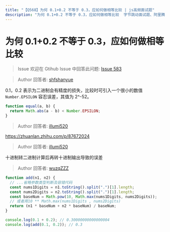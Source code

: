 ```yaml
---
title: "【Q568】为何 0.1+0.2 不等于 0.3，应如何做相等比较 | js高频面试题"
description: "为何 0.1+0.2 不等于 0.3，应如何做相等比较  字节跳动面试题、阿里腾讯面试题、美团小米面试题。"
---
```


# 为何 0.1+0.2 不等于 0.3，应如何做相等比较

> Issue
> 欢迎在 Gtihub Issue 中回答此问题: [Issue 583](https://github.com/shfshanyue/Daily-Question/issues/583)

> Author
> 回答者: [shfshanyue](https://github.com/shfshanyue)

0.1，0.2 表示为二进制会有精度的损失，比较时可引入一个很小的数值 `Number.EPSILON` 容忍误差，其值为 2^-52。

```js
function equal(a, b) {
  return Math.abs(a - b) < Number.EPSILON;
}
```

> Author
> 回答者: [illumi520](https://github.com/illumi520)

https://zhuanlan.zhihu.com/p/87672024

> Author
> 回答者: [illumi520](https://github.com/illumi520)

十进制转二进制计算后再转十进制输出导致的误差

> Author
> 回答者: [wuzqZZZ](https://github.com/wuzqZZZ)

```javascript
function add(n1, n2) {
  // ...省略参数类型判断及容错代码
  const nums1Digits = n1.toString().split(".")[1].length;
  const nums2Digits = n2.toString().split(".")[1].length;
  const baseNum = Math.pow(10, Math.max(nums1Digits, nums2Digits));
  // 或者用10 ** Math.max(nums1Digits , nums2Digits)
  return (n1 * baseNum + n2 * baseNum) / baseNum;
}

console.log(0.1 + 0.2); // 0.30000000000000004
console.log(add(0.1, 0.2)); // 0.3
```
